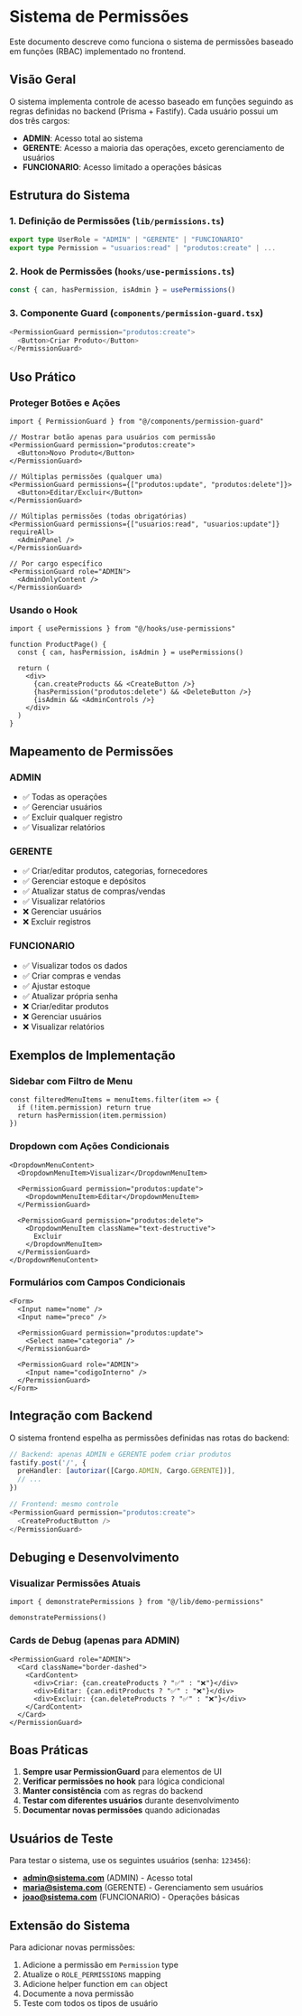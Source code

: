 # Sistema de Permissões

Este documento descreve como funciona o sistema de permissões baseado em funções (RBAC) implementado no frontend.

## Visão Geral

O sistema implementa controle de acesso baseado em funções seguindo as regras definidas no backend (Prisma + Fastify). Cada usuário possui um dos três cargos:

- **ADMIN**: Acesso total ao sistema
- **GERENTE**: Acesso a maioria das operações, exceto gerenciamento de usuários
- **FUNCIONARIO**: Acesso limitado a operações básicas

## Estrutura do Sistema

### 1. Definição de Permissões (`lib/permissions.ts`)

```typescript
export type UserRole = "ADMIN" | "GERENTE" | "FUNCIONARIO"
export type Permission = "usuarios:read" | "produtos:create" | ...
```

### 2. Hook de Permissões (`hooks/use-permissions.ts`)

```typescript
const { can, hasPermission, isAdmin } = usePermissions()
```

### 3. Componente Guard (`components/permission-guard.tsx`)

```typescript
<PermissionGuard permission="produtos:create">
  <Button>Criar Produto</Button>
</PermissionGuard>
```

## Uso Prático

### Proteger Botões e Ações

```tsx
import { PermissionGuard } from "@/components/permission-guard"

// Mostrar botão apenas para usuários com permissão
<PermissionGuard permission="produtos:create">
  <Button>Novo Produto</Button>
</PermissionGuard>

// Múltiplas permissões (qualquer uma)
<PermissionGuard permissions={["produtos:update", "produtos:delete"]}>
  <Button>Editar/Excluir</Button>
</PermissionGuard>

// Múltiplas permissões (todas obrigatórias)
<PermissionGuard permissions={["usuarios:read", "usuarios:update"]} requireAll>
  <AdminPanel />
</PermissionGuard>

// Por cargo específico
<PermissionGuard role="ADMIN">
  <AdminOnlyContent />
</PermissionGuard>
```

### Usando o Hook

```tsx
import { usePermissions } from "@/hooks/use-permissions"

function ProductPage() {
  const { can, hasPermission, isAdmin } = usePermissions()

  return (
    <div>
      {can.createProducts && <CreateButton />}
      {hasPermission("produtos:delete") && <DeleteButton />}
      {isAdmin && <AdminControls />}
    </div>
  )
}
```

## Mapeamento de Permissões

### ADMIN
- ✅ Todas as operações
- ✅ Gerenciar usuários
- ✅ Excluir qualquer registro
- ✅ Visualizar relatórios

### GERENTE
- ✅ Criar/editar produtos, categorias, fornecedores
- ✅ Gerenciar estoque e depósitos
- ✅ Atualizar status de compras/vendas
- ✅ Visualizar relatórios
- ❌ Gerenciar usuários
- ❌ Excluir registros

### FUNCIONARIO
- ✅ Visualizar todos os dados
- ✅ Criar compras e vendas
- ✅ Ajustar estoque
- ✅ Atualizar própria senha
- ❌ Criar/editar produtos
- ❌ Gerenciar usuários
- ❌ Visualizar relatórios

## Exemplos de Implementação

### Sidebar com Filtro de Menu
```tsx
const filteredMenuItems = menuItems.filter(item => {
  if (!item.permission) return true
  return hasPermission(item.permission)
})
```

### Dropdown com Ações Condicionais
```tsx
<DropdownMenuContent>
  <DropdownMenuItem>Visualizar</DropdownMenuItem>

  <PermissionGuard permission="produtos:update">
    <DropdownMenuItem>Editar</DropdownMenuItem>
  </PermissionGuard>

  <PermissionGuard permission="produtos:delete">
    <DropdownMenuItem className="text-destructive">
      Excluir
    </DropdownMenuItem>
  </PermissionGuard>
</DropdownMenuContent>
```

### Formulários com Campos Condicionais
```tsx
<Form>
  <Input name="nome" />
  <Input name="preco" />

  <PermissionGuard permission="produtos:update">
    <Select name="categoria" />
  </PermissionGuard>

  <PermissionGuard role="ADMIN">
    <Input name="codigoInterno" />
  </PermissionGuard>
</Form>
```

## Integração com Backend

O sistema frontend espelha as permissões definidas nas rotas do backend:

```typescript
// Backend: apenas ADMIN e GERENTE podem criar produtos
fastify.post('/', {
  preHandler: [autorizar([Cargo.ADMIN, Cargo.GERENTE])],
  // ...
})

// Frontend: mesmo controle
<PermissionGuard permission="produtos:create">
  <CreateProductButton />
</PermissionGuard>
```

## Debuging e Desenvolvimento

### Visualizar Permissões Atuais
```tsx
import { demonstratePermissions } from "@/lib/demo-permissions"

demonstratePermissions()
```

### Cards de Debug (apenas para ADMIN)
```tsx
<PermissionGuard role="ADMIN">
  <Card className="border-dashed">
    <CardContent>
      <div>Criar: {can.createProducts ? "✅" : "❌"}</div>
      <div>Editar: {can.editProducts ? "✅" : "❌"}</div>
      <div>Excluir: {can.deleteProducts ? "✅" : "❌"}</div>
    </CardContent>
  </Card>
</PermissionGuard>
```

## Boas Práticas

1. **Sempre usar PermissionGuard** para elementos de UI
2. **Verificar permissões no hook** para lógica condicional
3. **Manter consistência** com as regras do backend
4. **Testar com diferentes usuários** durante desenvolvimento
5. **Documentar novas permissões** quando adicionadas

## Usuários de Teste

Para testar o sistema, use os seguintes usuários (senha: `123456`):

- **admin@sistema.com** (ADMIN) - Acesso total
- **maria@sistema.com** (GERENTE) - Gerenciamento sem usuários
- **joao@sistema.com** (FUNCIONARIO) - Operações básicas

## Extensão do Sistema

Para adicionar novas permissões:

1. Adicione a permissão em `Permission` type
2. Atualize o `ROLE_PERMISSIONS` mapping
3. Adicione helper function em `can` object
4. Documente a nova permissão
5. Teste com todos os tipos de usuário
